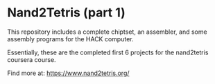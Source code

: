 # Nand2Tetris (part 1)

This repository includes a complete chiptset, an assembler, and some assembly programs for the HACK computer.

Essentially, these are the completed first 6 projects for the nand2tetris coursera course. 

Find more at: https://www.nand2tetris.org/
